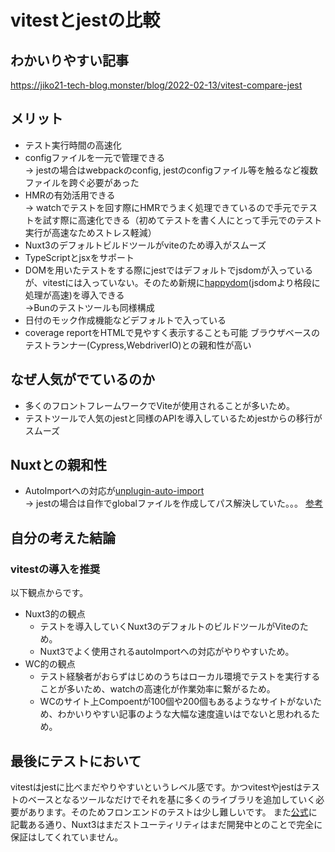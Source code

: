 # vitestとjestの比較

## わかいりやすい記事
https://jiko21-tech-blog.monster/blog/2022-02-13/vitest-compare-jest

## メリット
- テスト実行時間の高速化
- configファイルを一元で管理できる  
→ jestの場合はwebpackのconfig, jestのconfigファイル等を触るなど複数ファイルを跨ぐ必要があった
- HMRの有効活用できる   
→ watchでテストを回す際にHMRでうまく処理できているので手元でテストを試す際に高速化できる（初めてテストを書く人にとって手元でのテスト実行が高速なためストレス軽減）
- Nuxt3のデフォルトビルドツールがviteのため導入がスムーズ
- TypeScriptとjsxをサポート
- DOMを用いたテストをする際にjestではデフォルトでjsdomが入っているが、vitestには入っていない。そのため新規に[happydom](https://www.npmjs.com/package/happy-dom)(jsdomより格段に処理が高速)を導入できる  
→Bunのテストツールも同様構成
- 日付のモック作成機能などデフォルトで入っている
- coverage reportをHTMLで見やすく表示することも可能
  ブラウザベースのテストランナー(Cypress,WebdriverIO)との親和性が高い 

## なぜ人気がでているのか
- 多くのフロントフレームワークでViteが使用されることが多いため。
- テストツールで人気のjestと同様のAPIを導入しているためjestからの移行がスムーズ

## Nuxtとの親和性
- AutoImportへの対応が[unplugin-auto-import](https://github.com/unplugin/unplugin-auto-import)  
→ jestの場合は自作でglobalファイルを作成してパス解決していた。。。
[参考](https://github.com/unplugin/unplugin-auto-import/issues/33)

## 自分の考えた結論
### vitestの導入を推奨
以下観点からです。
- Nuxt3的の観点
  - テストを導入していくNuxt3のデフォルトのビルドツールがViteのため。
  - Nuxt3でよく使用されるautoImportへの対応がやりやすいため。
- WC的の観点
  - テスト経験者がおらずはじめのうちはローカル環境でテストを実行することが多いため、watchの高速化が作業効率に繋がるため。
  - WCのサイト上Compoentが100個や200個もあるようなサイトがないため、わかいりやすい記事のような大幅な速度違いはでないと思われるため。

## 最後にテストにおいて
vitestはjestに比べまだやりやすいというレベル感です。かつvitestやjestはテストのベースとなるツールなだけでそれを基に多くのライブラリを追加していく必要があります。そのためフロンエンドのテストは少し難しいです。
また[公式](https://nuxt.com/docs/getting-started/testing)に記載ある通り、Nuxt3はまだストユーティリティはまだ開発中とのことで完全に保証はしてくれていません。
